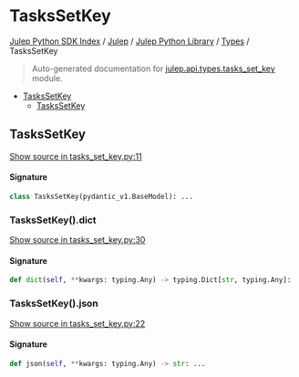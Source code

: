 # TasksSetKey

[Julep Python SDK Index](../../../README.md#julep-python-sdk-index) / [Julep](../../index.md#julep) / [Julep Python Library](../index.md#julep-python-library) / [Types](./index.md#types) / TasksSetKey

> Auto-generated documentation for [julep.api.types.tasks_set_key](../../../../../../../julep/api/types/tasks_set_key.py) module.

- [TasksSetKey](#taskssetkey)
  - [TasksSetKey](#taskssetkey-1)

## TasksSetKey

[Show source in tasks_set_key.py:11](../../../../../../../julep/api/types/tasks_set_key.py#L11)

#### Signature

```python
class TasksSetKey(pydantic_v1.BaseModel): ...
```

### TasksSetKey().dict

[Show source in tasks_set_key.py:30](../../../../../../../julep/api/types/tasks_set_key.py#L30)

#### Signature

```python
def dict(self, **kwargs: typing.Any) -> typing.Dict[str, typing.Any]: ...
```

### TasksSetKey().json

[Show source in tasks_set_key.py:22](../../../../../../../julep/api/types/tasks_set_key.py#L22)

#### Signature

```python
def json(self, **kwargs: typing.Any) -> str: ...
```